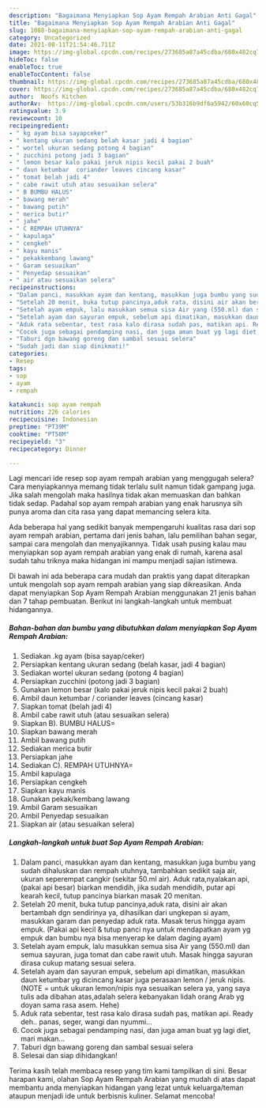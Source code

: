 ```yaml
---
description: "Bagaimana Menyiapkan Sop Ayam Rempah Arabian Anti Gagal"
title: "Bagaimana Menyiapkan Sop Ayam Rempah Arabian Anti Gagal"
slug: 1088-bagaimana-menyiapkan-sop-ayam-rempah-arabian-anti-gagal
category: Uncategorized
date: 2021-08-11T21:54:46.711Z
image: https://img-global.cpcdn.com/recipes/273685a87a45cdba/680x482cq70/sop-ayam-rempah-arabian-foto-resep-utama.jpg
hideToc: false
enableToc: true
enableTocContent: false
thumbnail: https://img-global.cpcdn.com/recipes/273685a87a45cdba/680x482cq70/sop-ayam-rempah-arabian-foto-resep-utama.jpg
cover: https://img-global.cpcdn.com/recipes/273685a87a45cdba/680x482cq70/sop-ayam-rempah-arabian-foto-resep-utama.jpg
author:  Noofs Kitchen
authorAv:  https://img-global.cpcdn.com/users/53b316b9df6a5942/60x60cq50/avatar.jpg
ratingvalue: 3.9
reviewcount: 10
recipeingredient:
- " kg ayam bisa sayapceker"
- " kentang ukuran sedang belah kasar jadi 4 bagian"
- " wortel ukuran sedang potong 4 bagian"
- " zucchini potong jadi 3 bagian"
- " lemon besar kalo pakai jeruk nipis kecil pakai 2 buah"
- " daun ketumbar  coriander leaves cincang kasar"
- " tomat belah jadi 4"
- " cabe rawit utuh atau sesuaikan selera"
- " B BUMBU HALUS"
- " bawang merah"
- " bawang putih"
- " merica butir"
- " jahe"
- " C REMPAH UTUHNYA"
- " kapulaga"
- " cengkeh"
- " kayu manis"
- " pekakkembang lawang"
- " Garam sesuaikan"
- " Penyedap sesuaikan"
- " air atau sesuaikan selera"
recipeinstructions:
- "Dalam panci, masukkan ayam dan kentang, masukkan juga bumbu yang sudah dihaluskan dan rempah utuhnya, tambahkan sedikit saja air, ukuran seperempat cangkir (sekitar 50.ml air). Aduk rata,nyalakan api, (pakai api besar) biarkan mendidih, jika sudah mendidih, putar api kearah kecil, tutup pancinya biarkan masak 20 menitan."
- "Setelah 20 menit, buka tutup pancinya,aduk rata, disini air akan bertambah dgn sendirinya ya, dihasilkan dari ungkepan si ayam, masukkan garam dan penyedap aduk rata. Masak terus hingga ayam empuk. (Pakai api kecil &amp; tutup panci nya untuk mendapatkan ayam yg empuk dan bumbu nya bisa menyerap ke dalam daging ayam)"
- "Setelah ayam empuk, lalu masukkan semua sisa Air yang (550.ml) dan semua sayuran, juga tomat dan cabe rawit utuh. Masak hingga sayuran dirasa cukup matang sesuai selera."
- "Setelah ayam dan sayuran empuk, sebelum api dimatikan, masukkan daun ketumbar yg dicincang kasar juga perasaan lemon / jeruk nipis. (NOTE = untuk ukuran lemon/nipis nya sesuaikan selera ya, yang saya tulis ada dibahan atas,adalah selera kebanyakan lidah orang Arab yg doyan sama rasa asem. Hehe)"
- "Aduk rata sebentar, test rasa kalo dirasa sudah pas, matikan api. Ready deh.. panas, seger, wangi dan nyummi..."
- "Cocok juga sebagai pendamping nasi, dan juga aman buat yg lagi diet, mari makan..."
- "Taburi dgn bawang goreng dan sambal sesuai selera"
- "Sudah jadi dan siap dinikmati!"
categories:
- Resep
tags:
- sop
- ayam
- rempah

katakunci: sop ayam rempah 
nutrition: 226 calories
recipecuisine: Indonesian
preptime: "PT39M"
cooktime: "PT58M"
recipeyield: "3"
recipecategory: Dinner

---
```



Lagi mencari ide resep sop ayam rempah arabian yang menggugah selera? Cara menyiapkannya memang tidak terlalu sulit namun tidak gampang juga. Jika salah mengolah maka hasilnya tidak akan memuaskan dan bahkan tidak sedap. Padahal sop ayam rempah arabian yang enak harusnya sih punya aroma dan cita rasa yang dapat memancing selera kita.


Ada beberapa hal yang sedikit banyak mempengaruhi kualitas rasa dari sop ayam rempah arabian, pertama dari jenis bahan, lalu pemilihan bahan segar, sampai cara mengolah dan menyajikannya. Tidak usah pusing kalau mau menyiapkan sop ayam rempah arabian yang enak di rumah, karena asal sudah tahu triknya maka hidangan ini mampu menjadi sajian istimewa.




Di bawah ini ada beberapa cara mudah dan praktis yang dapat diterapkan untuk mengolah sop ayam rempah arabian yang siap dikreasikan. Anda dapat menyiapkan Sop Ayam Rempah Arabian menggunakan 21 jenis bahan dan 7 tahap pembuatan. Berikut ini langkah-langkah untuk membuat hidangannya.

<!--inarticleads1-->

##### Bahan-bahan dan bumbu yang dibutuhkan dalam menyiapkan Sop Ayam Rempah Arabian:

1. Sediakan  .kg ayam (bisa sayap/ceker)
1. Persiapkan  kentang ukuran sedang (belah kasar, jadi 4 bagian)
1. Sediakan  wortel ukuran sedang (potong 4 bagian)
1. Persiapkan  zucchini (potong jadi 3 bagian)
1. Gunakan  lemon besar (kalo pakai jeruk nipis kecil pakai 2 buah)
1. Ambil  daun ketumbar / coriander leaves (cincang kasar)
1. Siapkan  tomat (belah jadi 4)
1. Ambil  cabe rawit utuh (atau sesuaikan selera)
1. Siapkan  B). BUMBU HALUS=
1. Siapkan  bawang merah
1. Ambil  bawang putih
1. Sediakan  merica butir
1. Persiapkan  jahe
1. Sediakan  C). REMPAH UTUHNYA=
1. Ambil  kapulaga
1. Persiapkan  cengkeh
1. Siapkan  kayu manis
1. Gunakan  pekak/kembang lawang
1. Ambil  Garam sesuaikan
1. Ambil  Penyedap sesuaikan
1. Siapkan  air (atau sesuaikan selera)




<!--inarticleads2-->

##### Langkah-langkah untuk buat Sop Ayam Rempah Arabian:

1. Dalam panci, masukkan ayam dan kentang, masukkan juga bumbu yang sudah dihaluskan dan rempah utuhnya, tambahkan sedikit saja air, ukuran seperempat cangkir (sekitar 50.ml air). Aduk rata,nyalakan api, (pakai api besar) biarkan mendidih, jika sudah mendidih, putar api kearah kecil, tutup pancinya biarkan masak 20 menitan.
1. Setelah 20 menit, buka tutup pancinya,aduk rata, disini air akan bertambah dgn sendirinya ya, dihasilkan dari ungkepan si ayam, masukkan garam dan penyedap aduk rata. Masak terus hingga ayam empuk. (Pakai api kecil &amp; tutup panci nya untuk mendapatkan ayam yg empuk dan bumbu nya bisa menyerap ke dalam daging ayam)
1. Setelah ayam empuk, lalu masukkan semua sisa Air yang (550.ml) dan semua sayuran, juga tomat dan cabe rawit utuh. Masak hingga sayuran dirasa cukup matang sesuai selera.
1. Setelah ayam dan sayuran empuk, sebelum api dimatikan, masukkan daun ketumbar yg dicincang kasar juga perasaan lemon / jeruk nipis. (NOTE = untuk ukuran lemon/nipis nya sesuaikan selera ya, yang saya tulis ada dibahan atas,adalah selera kebanyakan lidah orang Arab yg doyan sama rasa asem. Hehe)
1. Aduk rata sebentar, test rasa kalo dirasa sudah pas, matikan api. Ready deh.. panas, seger, wangi dan nyummi...
1. Cocok juga sebagai pendamping nasi, dan juga aman buat yg lagi diet, mari makan...
1. Taburi dgn bawang goreng dan sambal sesuai selera
1. Selesai dan siap dihidangkan!



Terima kasih telah membaca resep yang tim kami tampilkan di sini. Besar harapan kami, olahan Sop Ayam Rempah Arabian yang mudah di atas dapat membantu anda menyiapkan hidangan yang lezat untuk keluarga/teman ataupun menjadi ide untuk berbisnis kuliner. Selamat mencoba!
